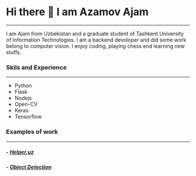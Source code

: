 # Hi there 👋 I am Azamov Ajam
---


I am Ajam from Uzbekistan and a graduate student of Tashkent University of Information Technologies. I am a backend devoloper and did some work belong to computer vision.
I enjoy coding, playing chess end learning new stuffs.


### Skils and Experience
---
- Python
- Flask
- Nodejs
- Open-CV
- Keras
- Tensorflow


### Examples of work
---
##### - [Helper.uz](http://helper.question.uz)
##### - [Object Detection](http://object-detection.question.uz/)


